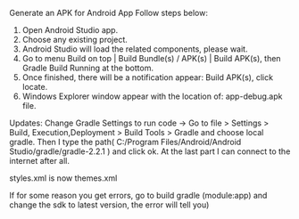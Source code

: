 Generate an APK for Android App
Follow steps below:
 1. Open Android Studio app.
 2. Choose any existing project.
 3. Android Studio will load the related components, please wait.
 4. Go to menu Build on top | Build Bundle(s) / APK(s) | Build APK(s), then Gradle Build Running at the
 bottom.
 5.  Once finished, there will be a notification appear: Build APK(s), click locate.
 6. Windows Explorer window appear with the location of: app-debug.apk file.



Updates:
Change Gradle Settings to run code -> Go to file > Settings > Build, Execution,Deployment > Build Tools > Gradle and choose local gradle. Then I type the path( C:/Program Files/Android/Android Studio/gradle/gradle-2.2.1 ) and click ok. At the last part I can connect to the internet after all.

styles.xml is now themes.xml


If for some reason you get errors, go to build gradle (module:app) and change the sdk to latest version, the error will tell you)
